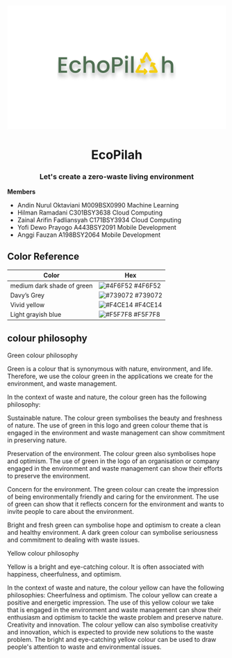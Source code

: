![logo](https://github.com/CH2-PR636/CH2-PR636/blob/main/Untitled%20design.png)
<h1 align="center">EcoPilah</h1>
<h3 align="center">Let's create a zero-waste living environment</h3>

**Members**<br>
* Andin Nurul Oktaviani	M009BSX0990	Machine Learning	
* Hilman Ramadani	C301BSY3638	Cloud Computing	
* Zainal Arifin Fadliansyah	C171BSY3934	Cloud Computing	
* Yofi Dewo Prayogo	A443BSY2091	Mobile Development	
* Anggi Fauzan	A198BSY2064	Mobile Development

## Color Reference


| Color             | Hex                                                                |
| ----------------- | ------------------------------------------------------------------ |
| medium dark shade of green | ![#4F6F52](https://via.placeholder.com/10/4F6F52?text=+) #4F6F52 |
| Davy’s Grey | ![#739072](https://via.placeholder.com/10/739072?text=+) #739072 |
| Vivid yellow | ![#F4CE14](https://via.placeholder.com/10/F4CE14?text=+) #F4CE14 |
| Light grayish blue | ![#F5F7F8](https://via.placeholder.com/10/F5F7F8?text=+) #F5F7F8 |


## colour philosophy

Green colour philosophy 

Green is a colour that is synonymous with nature, environment, and life. Therefore, we use the colour green in the applications we create for the environment, and waste management.

In the context of waste and nature, the colour green has the following philosophy:

Sustainable nature. The colour green symbolises the beauty and freshness of nature. The use of green in this logo and green colour theme that is engaged in the environment and waste management can show commitment in preserving nature.

Preservation of the environment. The colour green also symbolises hope and optimism. The use of green in the logo of an organisation or company engaged in the environment and waste management can show their efforts to preserve the environment.

Concern for the environment. The green colour can create the impression of being environmentally friendly and caring for the environment. The use of green can show that it reflects concern for the environment and wants to invite people to care about the environment.

Bright and fresh green can symbolise hope and optimism to create a clean and healthy environment.
A dark green colour can symbolise seriousness and commitment to dealing with waste issues.

Yellow colour philosophy

Yellow is a bright and eye-catching colour. It is often associated with happiness, cheerfulness, and optimism.

In the context of waste and nature, the colour yellow can have the following philosophies:
Cheerfulness and optimism. The colour yellow can create a positive and energetic impression. The use of this yellow colour we take that is engaged in the environment and waste management can show their enthusiasm and optimism to tackle the waste problem and preserve nature.
Creativity and innovation. The colour yellow can also symbolise creativity and innovation, which is expected to provide new solutions to the waste problem.
The bright and eye-catching yellow colour can be used to draw people's attention to waste and environmental issues.
